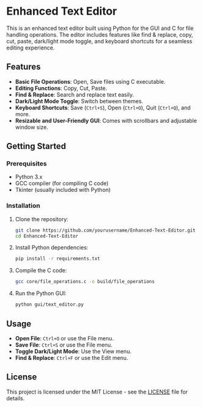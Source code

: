 # Enhanced Text Editor

This is an enhanced text editor built using Python for the GUI and C for file handling operations. The editor includes features like find & replace, copy, cut, paste, dark/light mode toggle, and keyboard shortcuts for a seamless editing experience.

## Features

- **Basic File Operations**: Open, Save files using C executable.
- **Editing Functions**: Copy, Cut, Paste.
- **Find & Replace**: Search and replace text easily.
- **Dark/Light Mode Toggle**: Switch between themes.
- **Keyboard Shortcuts**: Save (`Ctrl+S`), Open (`Ctrl+O`), Quit (`Ctrl+Q`), and more.
- **Resizable and User-Friendly GUI**: Comes with scrollbars and adjustable window size.

## Getting Started

### Prerequisites

- Python 3.x
- GCC compiler (for compiling C code)
- Tkinter (usually included with Python)

### Installation

1. Clone the repository:

   ```bash
   git clone https://github.com/yourusername/Enhanced-Text-Editor.git
   cd Enhanced-Text-Editor
   ```

2. Install Python dependencies:

   ```bash
   pip install -r requirements.txt
   ```

3. Compile the C code:

   ```bash
   gcc core/file_operations.c -o build/file_operations
   ```

4. Run the Python GUI:

   ```bash
   python gui/text_editor.py
   ```

## Usage

- **Open File**: `Ctrl+O` or use the File menu.
- **Save File**: `Ctrl+S` or use the File menu.
- **Toggle Dark/Light Mode**: Use the View menu.
- **Find & Replace**: `Ctrl+F` or use the Edit menu.

## License

This project is licensed under the MIT License - see the [LICENSE](LICENSE) file for details.
